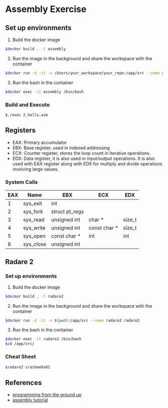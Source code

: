 # Assembly Exercise

## Set up environments

1. Build the docker image

```bash
$docker build . -t assembly
```

2. Run the image in the background and share the workspace with the container

```bash
$docker run -d -it -v /Users/your_workspace/your_repo:/app/src --name assembly assembly
```

3. Run the bash in the container

```bash
$docker exec -it assembly /bin/bash
```

### Build and Execute

```shell
$./exec 2_hello.asm
```

## Registers

-   EAX: Primary accumulator
-   EBX: Base register, used in indexed addressing
-   ECX: Counter register, stores the loop count in iterative operations.
-   EDX: Data register, it is also used in input/output operations. It is also used with EAX register along
    with EDX for multiply and divide operations involving large values.

### System Calls

| EAX | Name      | EBX            | ECX           | EDX    |
| --- | --------- | -------------- | ------------- | ------ |
| 1   | sys_exit  | int            |               |        |
| 2   | sys_fork  | struct pt_regs |               |        |
| 3   | sys_read  | unsigned int   | char \*       | size_t |
| 4   | sys_write | unsigned int   | const char \* | size_t |
| 5   | sys_open  | const char \*  | int           | int    |
| 6   | sys_close | unsigned int   |               |        |

## Radare 2

### Set up environments

1. Build the docker image

```bash
$docker build . -t radare2
```

2. Run the image in the background and share the workspace with the container

```bash
$docker run -d -it -v $(pwd):/app/src --name radare2 radare2
```

3. Run the bash in the container

```bash
$docker exec -it radare2 /bin/bash
$cd /app/src/
```

### Cheat Sheet

```bash
$radare2 crackme0x01
```

## References

-   [programming from the ground up]
-   [assembly tutorial]

[programming from the ground up]: https://www.amazon.co.uk/Programming-Ground-Up-Jonathan-Bartlett/dp/0975283847
[assembly tutorial]: https://www.tutorialspoint.com/assembly_programming/assembly_tutorial.pdf
